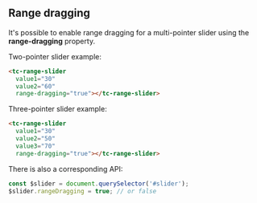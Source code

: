 ## Range dragging

It's possible to enable range dragging for a multi-pointer slider using the **range-dragging** property.

Two-pointer slider example:

```html
<tc-range-slider
  value1="30"
  value2="60"
  range-dragging="true"></tc-range-slider>
```

<div class="my-12 flex flex-col items-center">
    <tc-range-slider
        value1="30"
        value2="60"
        range-dragging="true"></tc-range-slider>
</div>

Three-pointer slider example:

```html
<tc-range-slider
  value1="30"
  value2="50"
  value3="70"
  range-dragging="true"></tc-range-slider>
```

<div class="my-12 flex flex-col items-center">
    <tc-range-slider
        value1="30"
        value2="50"
        value3="70"
        range-dragging="true"></tc-range-slider>
</div>

There is also a corresponding API:

```js
const $slider = document.querySelector('#slider');
$slider.rangeDragging = true; // or false
```
